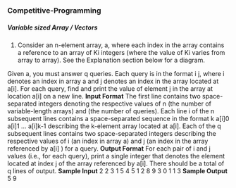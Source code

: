 ### Competitive-Programming
##### Variable sized Array / Vectors
1. Consider an n-element array, a, where each index  in the array contains a reference to an array of Ki integers (where the value of Ki varies from array to array). See the Explanation section below for a diagram.

Given a, you must answer q queries. Each query is in the format i j, where i  denotes an index in array a and j denotes an index in the array located at a[i]. For each query, find and print the value of element j in the array at location a[i] on a new line.
**Input Format**
The first line contains two space-separated integers denoting the respective values of n (the number of variable-length arrays) and  (the number of queries).
Each line i of the n subsequent lines contains a space-separated sequence in the format k a[i]0 a[i]1 … a[i]k-1 describing the k-element array located at a[i].
Each of the q subsequent lines contains two space-separated integers describing the respective values of i  (an index in array a) and j (an index in the array referenced by a[i] ) for a query.
**Output Format**
For each pair of i and j values (i.e., for each query), print a single integer that denotes the element located at index j of the array referenced by a[i]. There should be a total of q lines of output.
**Sample Input**
2 2
3 1 5 4
5 1 2 8 9 3
0 1
1 3
**Sample Output**
5
9


